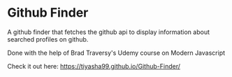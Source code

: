 # Github Finder

A github finder that fetches the github api to display information about searched profiles on github.


Done with the help of Brad Traversy's Udemy course on Modern Javascript

Check it out here: https://tiyasha99.github.io/Github-Finder/